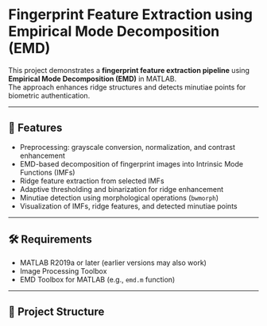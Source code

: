 # Fingerprint Feature Extraction using Empirical Mode Decomposition (EMD)

This project demonstrates a **fingerprint feature extraction pipeline** using **Empirical Mode Decomposition (EMD)** in MATLAB.  
The approach enhances ridge structures and detects minutiae points for biometric authentication.

---

## 📌 Features
- Preprocessing: grayscale conversion, normalization, and contrast enhancement  
- EMD-based decomposition of fingerprint images into Intrinsic Mode Functions (IMFs)  
- Ridge feature extraction from selected IMFs  
- Adaptive thresholding and binarization for ridge enhancement  
- Minutiae detection using morphological operations (`bwmorph`)  
- Visualization of IMFs, ridge features, and detected minutiae points  

---

## 🛠 Requirements
- MATLAB R2019a or later (earlier versions may also work)
- Image Processing Toolbox
- EMD Toolbox for MATLAB (e.g., `emd.m` function)

---

## 📂 Project Structure
